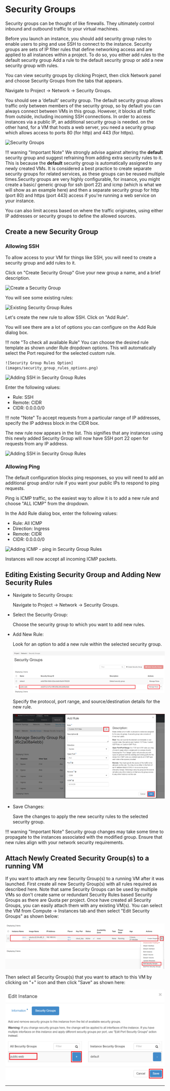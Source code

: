 # Security Groups

Security groups can be thought of like firewalls. They ultimately control inbound
and outbound traffic to your virtual machines.

Before you launch an instance, you should add security group rules to enable
users to ping and use SSH to connect to the instance. Security groups are sets
of IP filter rules that define networking access and are applied to all
instances within a project. To do so, you either add rules to the default
security group Add a rule to the default security group or add a new security
group with rules.

You can view security groups by clicking Project, then click Network panel and
choose Security Groups from the tabs that appears.

Navigate to Project -> Network -> Security Groups.

You should see a ‘default’ security group. The default security group allows
traffic only between members of the security group, so by default you can
always connect between VMs in this group. However, it blocks all traffic from
outside, including incoming SSH connections. In order to access instances via a
public IP, an additional security group is needed. on the other hand, for a VM that
hosts a web server, you need a security group which allows access to ports 80
(for http) and 443 (for https).

![Security Groups](images/security_groups.png)

!!! warning "Important Note"
    We strongly advise against altering the **default** security group and suggest
    refraining from adding extra security rules to it. This is because the
    **default** security group is automatically assigned to any newly created VMs.
    It is considered a best practice to create separate security groups for related
    services, as these groups can be reused multiple times.Security groups are
    very highly configurable, for insance, you might create a basic/ generic group
    for ssh (port 22) and icmp (which is what we will show as an example here)
    and then a separate security group for http (port 80) and https (port 443)
    access if you're running a web service on your instance.

You can also limit access based on where the traffic originates, using either
IP addresses or security groups to define the allowed sources.

## Create a new Security Group

### Allowing SSH

To allow access to your VM for things like SSH, you will need to create a
security group and add rules to it.

Click on "Create Security Group"  Give your new group a name, and a brief description.

![Create a Security Group](images/create_security_group.png)

You will see some existing rules:

![Existing Security Group Rules](images/security_group_rules.png)

Let's create the new rule to allow SSH. Click on "Add Rule".

You will see there are a lot of options you can configure on the Add Rule
dialog box.

!!! note "To check all available Rule"
    You can choose the desired rule template as shown under Rule dropdown options.
    This will automatically select the Port required for the selected custom rule.

    ![Security Group Rules Option](images/security_group_rules_options.png)

![Adding SSH in Security Group Rules](images/security_group_add_rule.png)

Enter the following values:

- Rule: SSH
- Remote: CIDR
- CIDR: 0.0.0.0/0

!!! note "Note"
    To accept requests from a particular range of IP addresses, specify the IP
    address block in the CIDR box.

The new rule now appears in the list. This signifies that any instances using
this newly added Security Group will now have SSH port 22 open for requests
from any IP address.

![Adding SSH in Security Group Rules](images/added_ssh_security_rule.png)

### Allowing Ping

The default configuration blocks ping responses, so you will need to add an
additional group and/or rule
if you want your public IPs to respond to ping requests.

Ping is ICMP traffic, so the easiest way to allow it is to add a new rule and
choose "ALL ICMP" from the dropdown.

In the Add Rule dialog box, enter the following values:

- Rule: All ICMP
- Direction: Ingress
- Remote: CIDR
- CIDR: 0.0.0.0/0

![Adding ICMP - ping in Security Group Rules](images/ping_icmp_security_rule.png)

Instances will now accept all incoming ICMP packets.

## Editing Existing Security Group and Adding New Security Rules

- Navigate to Security Groups:

    Navigate to Project -> Network -> Security Groups.

- Select the Security Group:

    Choose the security group to which you want to add new rules.

- Add New Rule:

    Look for an option to add a new rule within the selected security group.

    ![View the security group](images/sg_view.png)

    Specify the protocol, port range, and source/destination details for the new
    rule.

    ![Add New Security Rules](images/sg_new_rule.png)

- Save Changes:

    Save the changes to apply the new security rules to the selected security group.

!!! warning "Important Note"
    Security group changes may take some time to propagate to the instances
    associated with the modified group. Ensure that new rules align with your
    network security requirements.

## Attach Newly Created Security Group(s) to a running VM

If you want to attach any new Security Group(s) to a running VM after it was
launched. First create all new Security Group(s) with all rules required as
described here. Note that same Security Groups can be used by multiple VMs
so don't create same or redundant Security Rules based Security Groups as
there are Quota per project. Once have created all Security Groups, you can
easily attach them with any existing VM(s). You can select the VM from
Compute -> Instances tab and then select "Edit Security Groups" as shown below:

![Edit Security Groups](images/adding_new_security_groups.png)

Then select all Security Group(s) that you want to attach to this VM by clicking
on "+" icon and then click "Save" as shown here:

![Select Security Groups](images/edit_security_group.png)

---
